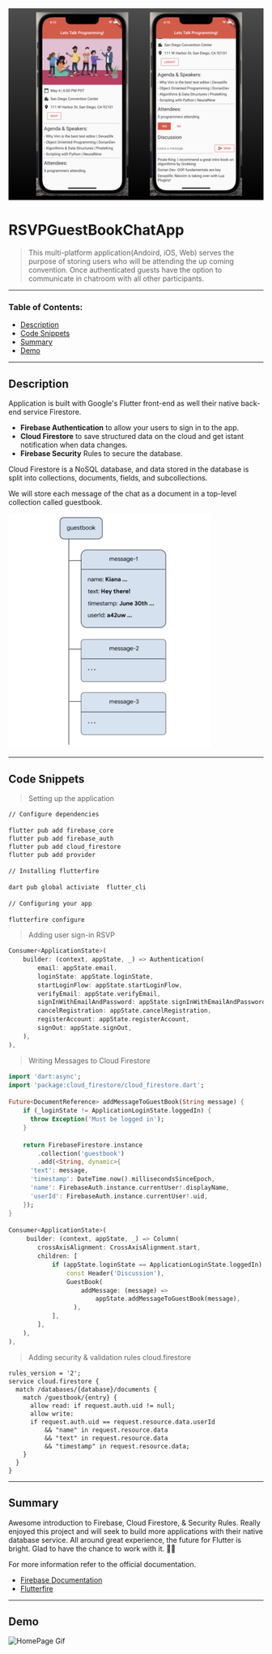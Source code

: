 <img src="https://github.com/C-Dev66/RSVPGuestbookChatApp/blob/main/screenshots/SideBySide.png" alt="HomePage"/>

# RSVPGuestBookChatApp
> This multi-platform application(Andoird, iOS, Web) serves the purpose of storing users who will be attending the up coming convention. Once authenticated guests have the option to communicate in chatroom with all other participants.

---

### Table of Contents:

- [Description](#description)
- [Code Snippets](#code-snippets)
- [Summary](#summary)
- [Demo](#demo)




---

## Description

Application is built with Google's Flutter front-end as well their native back-end service Firestore.

- **Firebase Authentication** to allow your users to sign in to the app.
- **Cloud Firestore** to save structured data on the cloud and get istant notification when data changes.
- **Firebase Security** Rules to secure the database.

Cloud Firestore is a NoSQL database, and data stored in the database is split into collections, documents, fields, and subcollections.

We will store each message of the chat as a document in a top-level collection called guestbook.



<img src="https://github.com/C-Dev66/RSVPGuestbookChatApp/blob/main/screenshots/DataModel.png" alt="HomePage" width="400"/>

---

## Code Snippets

> Setting up the application
```
// Configure dependencies

flutter pub add firebase_core
flutter pub add firebase_auth
flutter pub add cloud_firestore
flutter pub add provider

// Installing flutterfire

dart pub global activiate  flutter_cli

// Configuring your app

flutterfire configure
```

> Adding user sign-in RSVP
```dart
Consumer<ApplicationState>(
	builder: (context, appState, _) => Authentication(
		email: appState.email,
        loginState: appState.loginState,
        startLoginFlow: appState.startLoginFlow,
        verifyEmail: appState.verifyEmail,
        signInWithEmailAndPassword: appState.signInWithEmailAndPassword,
        cancelRegistration: appState.cancelRegistration,
        registerAccount: appState.registerAccount,
        signOut: appState.signOut,
    ),
),

```

> Writing Messages to Cloud Firestore
```dart
import 'dart:async';
import 'package:cloud_firestore/cloud_firestore.dart';

Future<DocumentReference> addMessageToGuestBook(String message) {
	if (_loginState != ApplicationLoginState.loggedIn) {
      throw Exception('Must be logged in');
    }

    return FirebaseFirestore.instance
        .collection('guestbook')
        .add(<String, dynamic>{
      'text': message,
      'timestamp': DateTime.now().millisecondsSinceEpoch,
      'name': FirebaseAuth.instance.currentUser!.displayName,
      'userId': FirebaseAuth.instance.currentUser!.uid,
    });
}

Consumer<ApplicationState>(
     builder: (context, appState, _) => Column(
        crossAxisAlignment: CrossAxisAlignment.start,
        children: [
            if (appState.loginState == ApplicationLoginState.loggedIn) ...[
                const Header('Discussion'),
                GuestBook(
                    addMessage: (message) =>
                        appState.addMessageToGuestBook(message),
                  ),
            ],
        ],
    ),
),
```

> Adding security & validation rules cloud.firestore
```
rules_version = '2';
service cloud.firestore {
  match /databases/{database}/documents {
    match /guestbook/{entry} {
      allow read: if request.auth.uid != null;
      allow write:
      if request.auth.uid == request.resource.data.userId
          && "name" in request.resource.data
          && "text" in request.resource.data
          && "timestamp" in request.resource.data;
    }
  }
}
```

---

## Summary

Awesome introduction to Firebase, Cloud Firestore, & Security Rules. Really enjoyed this project and will seek to build more applications with their native database service. All around great experience, the future for Flutter is bright. Glad to have the chance to work with it. 🤩🫶

For more information refer to the official documentation.

- [Firebase Documentation](https://firebase.google.com/docs)
- [Flutterfire](https://firebase.google.com/docs/flutter/setup?platform=ios)


---

## Demo
![HomePage Gif](https://github.com/C-Dev66/RSVPGuestbookChatApp/blob/main/screenshots/HomePage.gif)
